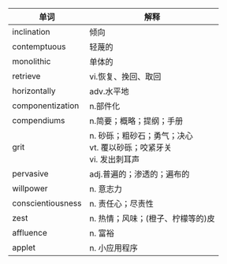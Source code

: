 | 单词              | 解释                                                         |
| ----------------- | ------------------------------------------------------------ |
| inclination       | 倾向                                                         |
| contemptuous      | 轻蔑的                                                       |
| monolithic        | 单体的                                                       |
| retrieve          | vi.恢复、挽回、取回                                          |
| horizontally      | adv.水平地                                                   |
| componentization  | n.部件化                                                     |
| compendiums       | n.简要；概略；提纲；手册                                     |
| grit              | n. 砂砾；粗砂石；勇气；决心<br/>vt. 覆以砂砾；咬紧牙关<br/>vi. 发出刺耳声 |
| pervasive         | adj.普遍的；渗透的；遍布的                                   |
| willpower         | n. 意志力                                                    |
| conscientiousness | n. 责任心；尽责性                                            |
| zest              | n. 热情；风味；(橙子、柠檬等的)皮                            |
| affluence         | n. 富裕                                                      |
| applet            | n. 小应用程序                                                |



